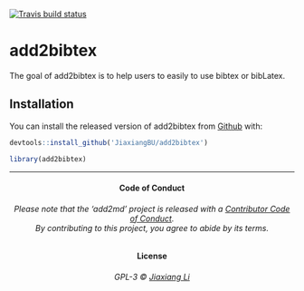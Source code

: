 
[![Travis build
status](https://travis-ci.org/JiaxiangBU/add2bibtex.svg?branch=master)](https://travis-ci.org/JiaxiangBU/add2bibtex)

<!-- README.md is generated from README.Rmd. Please edit that file -->

# add2bibtex

The goal of add2bibtex is to help users to easily to use bibtex or
bibLatex.

## Installation

You can install the released version of add2bibtex from
[Github](https://github.com/JiaxiangBU/add2bibtex) with:

``` r
devtools::install_github('JiaxiangBU/add2bibtex')
```

``` r
library(add2bibtex)
```

-----

<h4 align="center">

**Code of Conduct**

</h4>

<h6 align="center">

Please note that the ‘add2md’ project is released with a [Contributor
Code of Conduct](.github/CODE_OF_CONDUCT.md).<br>By contributing to this
project, you agree to abide by its terms.

</h6>

<h4 align="center">

**License**

</h4>

<h6 align="center">

GPL-3 © [Jiaxiang Li](LICENSE.md)

</h6>

